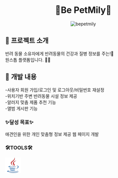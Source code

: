 <div align="center">

# 🐾Be PetMily🐾
![bepetmily](https://github.com/user-attachments/assets/1471a691-bdb5-46bc-b546-9d0376edd976)

</div>


## 👋 프로젝트 소개 <br>

반려 동물 소유자에게 반려동물의 건강과 질병 정보를 주는!💜 <br>
원스톱 플랫폼입니다. 🐶🐶<br>

## 🌳 개발 내용<br>
-사용자 회원 가입/로그인 및 로그아웃/비밀번호 재설정<br>
-위치기반 주변 반려동물 시설 정보 제공 <br>
-알러지 맞춤 제품 추천 기능<br>
-앨범 게시판 기능 <br>

### ✨달성 목표✨<br>
애견인을 위한 개인 맞춤형 정보 제공 웹 페이지 개발<br>

### 🛠TOOLS🛠<br>
  <div>
    <img align="left" src="https://raw.githubusercontent.com/ydmins/YdMinS/main/icons/java.png" alt="java" height="50px"/
    
    
  </div>




